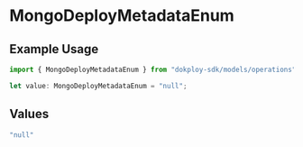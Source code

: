 # MongoDeployMetadataEnum

## Example Usage

```typescript
import { MongoDeployMetadataEnum } from "dokploy-sdk/models/operations";

let value: MongoDeployMetadataEnum = "null";
```

## Values

```typescript
"null"
```